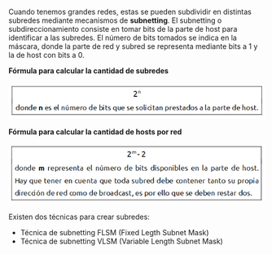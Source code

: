 Cuando tenemos grandes redes, estas se pueden subdividir en distintas subredes mediante mecanismos de <strong>subnetting</strong>. El subnetting o subdireccionamiento consiste en tomar bits de la parte de host para identificar a las subredes. El número de bits tomados se indica en la máscara, donde la parte de red y subred se representa mediante bits a 1 y la de host con bits a 0.

<strong>Fórmula para calcular la cantidad de subredes</strong><br><br>
<img src="https://github.com/luisbueno8/literatura_sigloxxi/blob/master/animales/bits_red.png">

<strong>Fórmula para calcular la cantidad de hosts por red</strong><br><br>
<img src="https://github.com/luisbueno8/literatura_sigloxxi/blob/master/animales/bits_host.png">

Existen dos técnicas para crear subredes:
- Técnica de subnetting FLSM (Fixed Legth Subnet Mask)
- Técnica de subnetting VLSM (Variable Length Subnet Mask)

